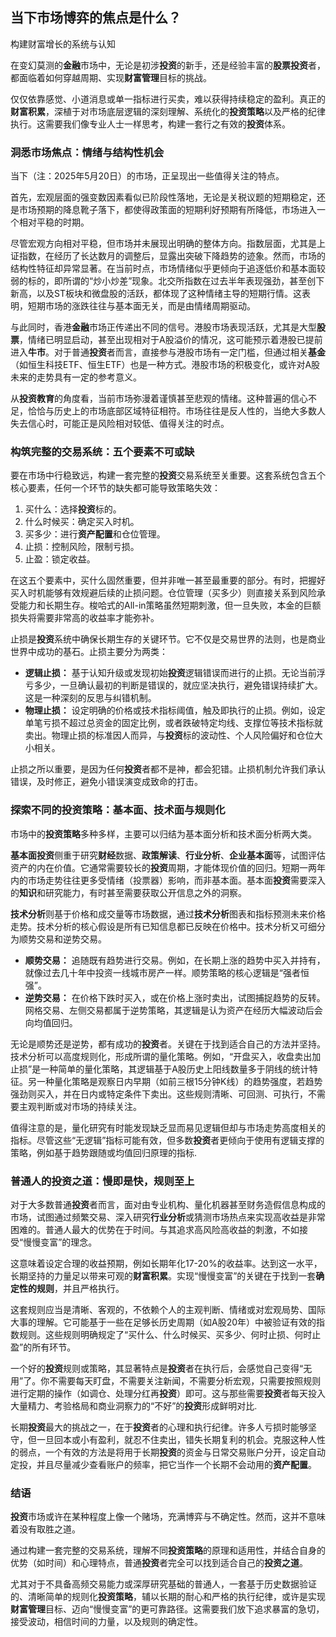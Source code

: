 ## 当下市场博弈的焦点是什么？

构建财富增长的系统与认知

在变幻莫测的**金融**市场中，无论是初涉**投资**的新手，还是经验丰富的**股票投资**者，都面临着如何穿越周期、实现**财富管理**目标的挑战。

仅仅依靠感觉、小道消息或单一指标进行买卖，难以获得持续稳定的盈利。真正的**财富积累**，深植于对市场底层逻辑的深刻理解、系统化的**投资策略**以及严格的纪律执行。这需要我们像专业人士一样思考，构建一套行之有效的**投资**体系。

### 洞悉市场焦点：情绪与结构性机会

当下（注：2025年5月20日）的市场，正呈现出一些值得关注的特点。

首先，宏观层面的强变数因素看似已阶段性落地，无论是关税议题的短期稳定，还是市场预期的降息靴子落下，都使得政策面的短期利好预期有所降低，市场进入一个相对平稳的时期。

尽管宏观方向相对平稳，但市场并未展现出明确的整体方向。指数层面，尤其是上证指数，在经历了长达数月的调整后，显露出突破下降趋势的迹象。然而，市场的结构性特征却异常显著。在当前时点，市场情绪似乎更倾向于追逐低价和基本面较弱的标的，即所谓的“炒小炒差”现象。北交所指数在过去半年表现强劲，甚至创下新高，以及ST板块和微盘股的活跃，都体现了这种情绪主导的短期行情。这表明，短期市场的涨跌往往与基本面无关，而是由情绪周期驱动。

与此同时，香港**金融**市场正传递出不同的信号。港股市场表现活跃，尤其是大型**股票**，情绪已明显启动，甚至出现相对于A股溢价的情况，这可能预示着港股已提前进入**牛市**。对于普通**投资**者而言，直接参与港股市场有一定门槛，但通过相关**基金**（如恒生科技ETF、恒生ETF）也是一种方式。港股市场的积极变化，或许对A股未来的走势具有一定的参考意义。

从**投资教育**的角度看，当前市场弥漫着谨慎甚至悲观的情绪。这种普遍的信心不足，恰恰与历史上的市场底部区域特征相符。市场往往是反人性的，当绝大多数人失去信心时，可能正是风险相对较低、值得关注的时点。

### 构筑完整的交易系统：五个要素不可或缺

要在市场中行稳致远，构建一套完整的**投资**交易系统至关重要。这套系统包含五个核心要素，任何一个环节的缺失都可能导致策略失效：
1.  买什么：选择**投资**标的。
2.  什么时候买：确定买入时机。
3.  买多少：进行**资产配置**和仓位管理。
4.  止损：控制风险，限制亏损。
5.  止盈：锁定收益。

在这五个要素中，买什么固然重要，但并非唯一甚至最重要的部分。有时，把握好买入时机能够有效规避后续的止损问题。仓位管理（买多少）则直接关系到风险承受能力和长期生存。梭哈式的All-in策略虽然短期刺激，但一旦失败，本金的巨额损失将需要非常高的收益率才能弥补。

止损是**投资**系统中确保长期生存的关键环节。它不仅是交易世界的法则，也是商业世界中成功的基石。止损主要分为两类：

*   **逻辑止损：** 基于认知升级或发现初始**投资**逻辑错误而进行的止损。无论当前浮亏多少，一旦确认最初的判断是错误的，就应坚决执行，避免错误持续扩大。这是一种深刻的反思与纠错机制。
*   **物理止损：** 设定明确的价格或技术指标阈值，触及即执行的止损。例如，设定单笔亏损不超过总资金的固定比例，或者跌破特定均线、支撑位等技术指标就卖出。物理止损的标准因人而异，与**投资**标的波动性、个人风险偏好和仓位大小相关。

止损之所以重要，是因为任何**投资**者都不是神，都会犯错。止损机制允许我们承认错误，及时修正，避免小错误演变成致命的打击。

### 探索不同的投资策略：基本面、技术面与规则化

市场中的**投资策略**多种多样，主要可以归结为基本面分析和技术面分析两大类。

**基本面投资**侧重于研究**财经**数据、**政策解读**、**行业分析**、**企业基本面**等，试图评估资产的内在价值。它通常需要较长的**投资**周期，才能体现价值的回归。短期一两年内的市场走势往往更多受情绪（投票器）影响，而非基本面。基本面**投资**需要深入的**知识**和研究能力，有时甚至需要获取公开信息之外的洞察。

**技术分析**则基于价格和成交量等市场数据，通过**技术分析**图表和指标预测未来价格走势。技术分析的核心假设是所有已知信息都已反映在价格中。技术分析又可细分为顺势交易和逆势交易。

*   **顺势交易：** 追随既有趋势进行交易。例如，在长期上涨的趋势中买入并持有，就像过去几十年中投资一线城市房产一样。顺势策略的核心逻辑是“强者恒强”。
*   **逆势交易：** 在价格下跌时买入，或在价格上涨时卖出，试图捕捉趋势的反转。网格交易、左侧交易都属于逆势策略，其逻辑是认为资产在经历大幅波动后会向均值回归。

无论是顺势还是逆势，都有成功的**投资**者。关键在于找到适合自己的方法并坚持。技术分析可以高度规则化，形成所谓的量化策略。例如，“开盘买入，收盘卖出加止损”是一种简单的量化策略，其逻辑基于A股历史上阳线数量多于阴线的统计特征。另一种量化策略是观察日内早期（如前三根15分钟K线）的趋势强度，若趋势强劲则买入，并在日内或特定条件下卖出。这些规则清晰、可回测、可执行，不需要主观判断或对市场的持续关注。

值得注意的是，量化研究有时能发现缺乏显而易见逻辑但却与市场走势高度相关的指标。尽管这些“无逻辑”指标可能有效，但多数**投资**者更倾向于使用有逻辑支撑的策略，例如基于趋势跟随或均值回归原理的指标.

### 普通人的投资之道：慢即是快，规则至上

对于大多数普通**投资**者而言，面对由专业机构、量化机器甚至财务造假信息构成的市场，试图通过频繁交易、深入研究**行业分析**或猜测市场热点来实现高收益是非常困难的。普通人最大的优势在于时间。与其追求高风险高收益的刺激，不如接受“慢慢变富”的理念。

这意味着设定合理的收益预期，例如长期年化17-20%的收益率。达到这一水平，长期坚持的力量足以带来可观的**财富积累**。实现“慢慢变富”的关键在于找到一套**确定性的规则**，并且严格执行。

这套规则应当是清晰、客观的，不依赖个人的主观判断、情绪或对宏观局势、国际大事的理解。它可能基于一些在足够长历史周期（如A股20年）中被验证有效的指数规则。这些规则明确规定了“买什么、什么时候买、买多少、何时止损、何时止盈”的所有环节。

一个好的**投资**规则或策略，其显著特点是**投资**者在执行后，会感觉自己变得“无用”了。你不需要每天盯盘，不需要关注新闻，不需要分析宏观，只需要按照规则进行定期的操作（如调仓、处理分红再**投资**）即可。这与那些需要**投资**者每天投入大量精力、考验格局和商业洞察力的“不好”的**投资**形成鲜明对比.

长期**投资**最大的挑战之一，在于**投资**者的心理和执行纪律。许多人亏损时能够坚守，但一旦回本或小有盈利，就忍不住卖出，错失长期复利的机会。克服这种人性的弱点，一个有效的方法是将用于长期**投资**的资金与日常交易账户分开，设定自动定投，并且尽量减少查看账户的频率，把它当作一个长期不会动用的**资产配置**。

### 结语

**投资**市场或许在某种程度上像一个赌场，充满博弈与不确定性。然而，这并不意味着没有取胜之道。

通过构建一套完整的交易系统，理解不同**投资策略**的原理和适用性，并结合自身的优势（如时间）和心理特点，普通**投资**者完全可以找到适合自己的**投资之道**。

尤其对于不具备高频交易能力或深厚研究基础的普通人，一套基于历史数据验证的、清晰简单的规则化**投资策略**，辅以长期的耐心和严格的执行纪律，或许是实现**财富管理**目标、迈向“慢慢变富”的更可靠路径。这需要我们放下追求暴富的急切，接受波动，相信时间的力量，以及规则的确定性。
